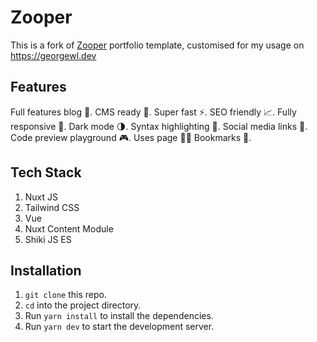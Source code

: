 # Zooper

This is a fork of [Zooper](https://github.com/fayazara/zooper) portfolio template, customised for my usage on <https://georgewl.dev>

## Features

Full features blog 📝.
CMS ready 🚀.
Super fast ⚡.
SEO friendly 📈.
Fully responsive 📱.
Dark mode 🌗.
Syntax highlighting 🌈.
Social media links 🔗.
Code preview playground 🎮.
Uses page 🧑‍💻
Bookmarks 📑.

## Tech Stack

1. Nuxt JS
2. Tailwind CSS
3. Vue
4. Nuxt Content Module
5. Shiki JS ES

## Installation

1. `git clone` this repo.
2. `cd` into the project directory.
3. Run `yarn install` to install the dependencies.
4. Run `yarn dev` to start the development server.
